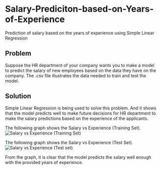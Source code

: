 # Salary-Prediciton-based-on-Years-of-Experience
Prediction of salary based on the years of experience using Simple Linear Regression

## Problem
Suppose the HR department of your company wants you to make a model to predict the salary of new employees based on the data they have on the company. The .csv file illustrates the data needed to train and test the model.

## Solution
Simple Linear Regression is being used to solve this problem. And it shows that the model predicts well to make future decisions for HR department to make the salary predictions based on the experience of the applicants.

The following graph shows the Salary vs Experience (Training Set).
![Salary vs Experience (Training Set)](https://user-images.githubusercontent.com/14214659/70992287-02c66980-20d2-11ea-8251-cba6a794a288.png)

The following graph shows the Salary vs Experience (Test Set).
![Salary vs Experience (Test set)](https://user-images.githubusercontent.com/14214659/70992378-386b5280-20d2-11ea-9b5f-37a6815684f9.png)

From the graph, it is clear that the model predicts the salary well enough with the provided years of experience.


